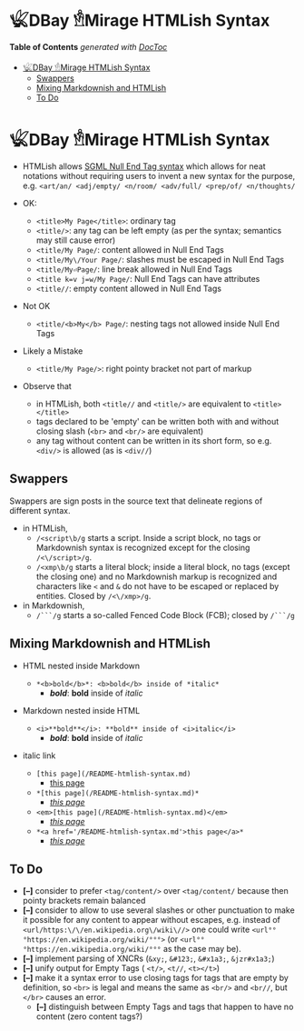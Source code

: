 

# 𓆤DBay 𓁛Mirage HTMLish Syntax



<!-- START doctoc generated TOC please keep comment here to allow auto update -->
<!-- DON'T EDIT THIS SECTION, INSTEAD RE-RUN doctoc TO UPDATE -->
**Table of Contents**  *generated with [DocToc](https://github.com/thlorenz/doctoc)*

- [𓆤DBay 𓁛Mirage HTMLish Syntax](#%F0%93%86%A4dbay-%F0%93%81%9Bmirage-htmlish-syntax)
  - [Swappers](#swappers)
  - [Mixing Markdownish and HTMLish](#mixing-markdownish-and-htmlish)
  - [To Do](#to-do)

<!-- END doctoc generated TOC please keep comment here to allow auto update -->



# 𓆤DBay 𓁛Mirage HTMLish Syntax


* HTMLish allows [SGML Null End Tag
  syntax](https://en.wikipedia.org/wiki/Standard_Generalized_Markup_Language#NET) which allows for neat
  notations without requiring users to invent a new syntax for the purpose, e.g. `<art/an/ <adj/empty/
  <n/room/ <adv/full/ <prep/of/ <n/thoughts/`

* OK:
  * `<title>My Page</title>`: ordinary tag
  * `<title/>`: any tag can be left empty (as per the syntax; semantics may still cause error)
  * `<title/My Page/`: content allowed in Null End Tags
  * `<title/My\/Your Page/`: slashes must be escaped in Null End Tags
  * `<title/My⏎Page/`: line break allowed in Null End Tags
  * `<title k=v j=w/My Page/`: Null End Tags can have attributes
  * `<title//`: empty content allowed in Null End Tags

* Not OK
  * `<title/<b>My</b> Page/`: nesting tags not allowed inside Null End Tags

* Likely a Mistake
  * `<title/My Page/>`: right pointy bracket not part of markup

* Observe that
  * in HTMLish, both `<title//` and `<title/>` are equivalent to `<title></title>`
  * tags declared to be 'empty' can be written both with and without closing slash (`<br>` and `<br/>` are
    equivalent)
  * any tag without content can be written in its short form, so e.g. `<div/>` is allowed (as is `<div//`)

## Swappers

Swappers are sign posts in the source text that delineate regions of different syntax.

* in HTMLish,
  * `/<script\b/g` starts a script. Inside a script block, no tags or Markdownish syntax is recognized
    except for the closing `/<\/script>/g`.
  * `/<xmp\b/g` starts a literal block; inside a literal block, no tags (except the closing one) and no
    Markdownish markup is recognized and characters like `<` and `&` do not have to be escaped or replaced
    by entities. Closed by `/<\/xmp>/g`.
* in Markdownish,
  * `/```/g` starts a so-called Fenced Code Block (FCB); closed by `/```/g`


## Mixing Markdownish and HTMLish

* HTML nested inside Markdown
  * `*<b>bold</b>*: <b>bold</b> inside of *italic*`
    * *<b>bold</b>*: <b>bold</b> inside of *italic*

* Markdown nested inside HTML
  * `<i>**bold**</i>: **bold** inside of <i>italic</i>`
    * <i>**bold**</i>: **bold** inside of <i>italic</i>

* italic link
  * `[this page](/README-htmlish-syntax.md)`
    * [this page](/README-htmlish-syntax.md)
  * `*[this page](/README-htmlish-syntax.md)*`
    * *[this page](/README-htmlish-syntax.md)*
  * `<em>[this page](/README-htmlish-syntax.md)</em>`
    * <em>[this page](/README-htmlish-syntax.md)</em>
  * `*<a href='/README-htmlish-syntax.md'>this page</a>*`
    * *<a href='/README-htmlish-syntax.md'>this page</a>*

## To Do

* **[–]** consider to prefer `<tag/content/>` over `<tag/content/` because then pointy brackets remain
  balanced
* **[–]** consider to allow to use several slashes or other punctuation to make it possible for any content
  to appear without escapes, e.g. instead of `<url/https:\/\/en.wikipedia.org\/wiki\//>` one could write
  `<url°°°https://en.wikipedia.org/wiki/°°°>` (or `<url°°°https://en.wikipedia.org/wiki/°°°` as the case may
  be).
* **[–]** implement parsing of XNCRs (`&xy;`, `&#123;`, `&#x1a3;`, `&jzr#x1a3;`)
* **[–]** unify output for Empty Tags ( `<t/>`, `<t//`, `<t></t>`)
* **[–]** make it a syntax error to use closing tags for tags that are empty by definition, so `<br>` is
  legal and means the same as `<br/>` and `<br//`, but `</br>` causes an error.
  * **[–]** distinguish between Empty Tags and tags that happen to have no content (zero content tags?)



